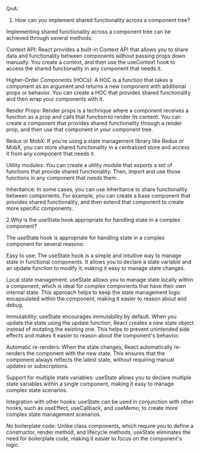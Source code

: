 QnA:

1. How can you implement shared functionality across a component tree?

Implementing shared functionality across a component tree can be achieved through several methods:

Context API: React provides a built-in Context API that allows you to share data and functionality between components without passing props down manually. You create a context, and then use the useContext hook to access the shared functionality in any component that needs it.

Higher-Order Components (HOCs): A HOC is a function that takes a component as an argument and returns a new component with additional props or behavior. You can create a HOC that provides shared functionality and then wrap your components with it.

Render Props: Render props is a technique where a component receives a function as a prop and calls that function to render its content. You can create a component that provides shared functionality through a render prop, and then use that component in your component tree.

Redux or MobX: If you're using a state management library like Redux or MobX, you can store shared functionality in a centralized store and access it from any component that needs it.

Utility modules: You can create a utility module that exports a set of functions that provide shared functionality. Then, import and use those functions in any component that needs them.

Inheritance: In some cases, you can use inheritance to share functionality between components. For example, you can create a base component that provides shared functionality, and then extend that component to create more specific components.

2.Why is the useState hook appropriate for handling state in a complex component?

The useState hook is appropriate for handling state in a complex component for several reasons:

Easy to use: The useState hook is a simple and intuitive way to manage state in functional components. It allows you to declare a state variable and an update function to modify it, making it easy to manage state changes.

Local state management: useState allows you to manage state locally within a component, which is ideal for complex components that have their own internal state. This approach helps to keep the state management logic encapsulated within the component, making it easier to reason about and debug.

Immutability: useState encourages immutability by default. When you update the state using the update function, React creates a new state object instead of mutating the existing one. This helps to prevent unintended side effects and makes it easier to reason about the component's behavior.

Automatic re-renders: When the state changes, React automatically re-renders the component with the new state. This ensures that the component always reflects the latest state, without requiring manual updates or subscriptions.

Support for multiple state variables: useState allows you to declare multiple state variables within a single component, making it easy to manage complex state scenarios.

Integration with other hooks: useState can be used in conjunction with other hooks, such as useEffect, useCallback, and useMemo, to create more complex state management scenarios.

No boilerplate code: Unlike class components, which require you to define a constructor, render method, and lifecycle methods, useState eliminates the need for boilerplate code, making it easier to focus on the component's logic.
